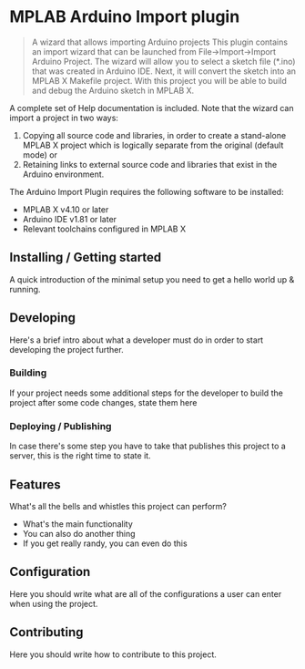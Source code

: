# MPLAB Arduino Import plugin
> A wizard that allows importing Arduino projects
This plugin contains an import wizard that can be launched from File->Import->Import Arduino Project.
The wizard will allow you to select a sketch file (*.ino) that was created in Arduino IDE.
Next, it will convert the sketch into an MPLAB X Makefile project.
With this project you will be able to build and debug the Arduino sketch in MPLAB X.

A complete set of Help documentation is included.
Note that the wizard can import a project in two ways:
1) Copying all source code and libraries, in order to create a stand-alone MPLAB X project which is logically separate from the original (default mode) or
2) Retaining links to external source code and libraries that exist in the Arduino environment.

The Arduino Import Plugin requires the following software to be installed:
- MPLAB X v4.10 or later
- Arduino IDE v1.81 or later
- Relevant toolchains configured in MPLAB X
## Installing / Getting started

A quick introduction of the minimal setup you need to get a hello world up &
running.

## Developing

Here's a brief intro about what a developer must do in order to start developing
the project further.

### Building

If your project needs some additional steps for the developer to build the
project after some code changes, state them here

### Deploying / Publishing

In case there's some step you have to take that publishes this project to a
server, this is the right time to state it.

## Features

What's all the bells and whistles this project can perform?
* What's the main functionality
* You can also do another thing
* If you get really randy, you can even do this

## Configuration

Here you should write what are all of the configurations a user can enter when
using the project.

## Contributing

Here you should write how to contribute to this project.

